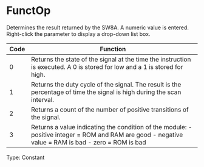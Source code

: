 # FunctOp

Determines the result returned by the SW8A. A numeric value is entered. Right-click the parameter to display a drop-down list box.

| Code | Function                                                                                                                                            |
| ---- | --------------------------------------------------------------------------------------------------------------------------------------------------- |
| 0    | Returns the state of the signal at the time the instruction is executed. A 0 is stored for low and a 1 is stored for high.                          |
| 1    | Returns the duty cycle of the signal. The result is the percentage of time the signal is high during the scan interval.                             |
| 2    | Returns a count of the number of positive transitions of the signal.                                                                                |
| 3    | Returns a value indicating the condition of the module: - positive integer = ROM and RAM are good - negative value = RAM is bad - zero = ROM is bad |

Type: Constant
